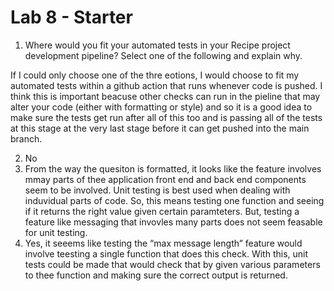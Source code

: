 # Lab 8 - Starter

1) Where would you fit your automated tests in your Recipe project development pipeline? Select one of the following and explain why.

If I could only choose one of the thre eotions, I would choose to fit my automated tests within a github action that runs whenever code is pushed. I think this is important beacuse other checks can run in the pieline that may alter your code (either with formatting or style) and so it is a good idea to make sure the tests get run after all of this too and is passing all of the tests at this stage at the very last stage before it can get pushed into the main branch.

2) No
3) From the way the quesiton is formatted, it looks like the feature involves mmay parts of thee application front end and back end components seem to be involved. Unit testing is best used when dealing with induvidual parts of code. So, this means testing one function and seeing if it returns the right value given certain paramteters. But, testing a feature like messaging that invovles many parts does not seem feasable for unit testing.
4) Yes, it seeems like testing the “max message length” feature would involve teesting a single function that does this check. With this, unit tests could be made that would check that by given various parameters to thee function and making sure the correct output is returned.